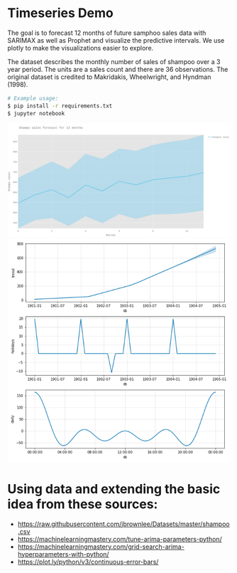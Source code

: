 # Timeseries Demo

The goal is to forecast 12 months of future samphoo sales data with SARIMAX as well as Prophet 
and visualize the predictive intervals. We use plotly to make the visualizations easier to explore. 

The dataset describes the monthly number of sales of shampoo over a 3 year period.
The units are a sales count and there are 36 observations. The original dataset is credited 
to Makridakis, Wheelwright, and Hyndman (1998). 

```bash
# Example usage: 
$ pip install -r requirements.txt
$ jupyter notebook 
```

![relative path 1](/Shampoo_sales_SARIMAX.jpeg?raw=true "Shampoo_sales_SARIMAX.jpeg")
![relative path 1](/Sahmpoo_sales_components_Prophet.png?raw=true "Shampoo_sales_SARIMAX.png")


# Using data and extending the basic idea from these sources:
* https://raw.githubusercontent.com/jbrownlee/Datasets/master/shampoo.csv
* https://machinelearningmastery.com/tune-arima-parameters-python/
* https://machinelearningmastery.com/grid-search-arima-hyperparameters-with-python/
* https://plot.ly/python/v3/continuous-error-bars/



